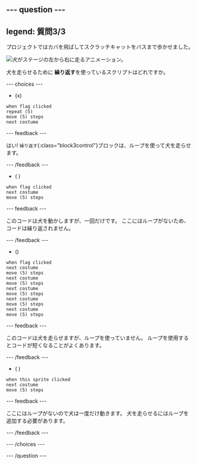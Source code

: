 --- question ---
---
legend: 質問3/3
---

プロジェクトではカバを飛ばしてスクラッチキャットをバスまで歩かせました。

![犬がステージの左から右に走るアニメーション。](images/dog-run.gif)

犬を走らせるために **繰り返す**を使っているスクリプトはどれですか。

--- choices ---

- (x)
```blocks3
when flag clicked
repeat (5)
move (5) steps
next costume
```

  --- feedback ---

はい! `繰り返す`{:class="block3control"}ブロックは、ループを使って犬を走らせます。

  --- /feedback ---

- ( )
```blocks3
when flag clicked 
next costume
move (5) steps
```

  --- feedback ---

このコードは犬を動かしますが、一回だけです。 ここにはループがないため、コードは繰り返されません。

  --- /feedback ---

- ()
```blocks3
when flag clicked
next costume
move (5) steps
next costume
move (5) steps
next costume
move (5) steps
next costume
move (5) steps
next costume
move (5) steps
```

  --- feedback ---

このコードは犬を走らせますが、ループを使っていません。 ループを使用するとコードが短くなることがよくあります。

  --- /feedback ---

- ( )
```blocks3
when this sprite clicked 
next costume
move (5) steps
```

  --- feedback ---

ここにはループがないので犬は一度だけ動きます。 犬を走らせるにはループを追加する必要があります。

  --- /feedback ---

--- /choices ---

--- /question ---
